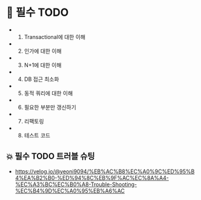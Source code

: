 # 🧾 필수 TODO
- 1. Transactional에 대한 이해
- 2. 인가에 대한 이해
- 3. N+1에 대한 이해
- 4. DB 접근 최소화
- 5. 동적 쿼리에 대한 이해
- 6. 필요한 부분만 갱신하기
- 7. 리팩토링
- 8. 테스트 코드

## 💥 필수 TODO 트러블 슈팅
- https://velog.io/@yeoni9094/%EB%AC%B8%EC%A0%9C%ED%95%B4%EA%B2%B0-%ED%94%8C%EB%9F%AC%EC%8A%A4-%EC%A3%BC%EC%B0%A8-Trouble-Shooting-%EC%B4%9D%EC%A0%95%EB%A6%AC
